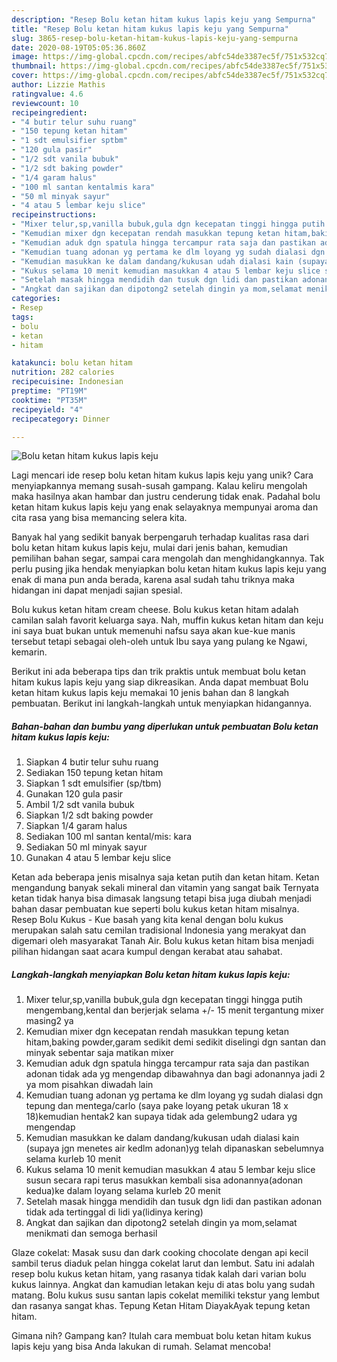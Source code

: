 ```yaml
---
description: "Resep Bolu ketan hitam kukus lapis keju yang Sempurna"
title: "Resep Bolu ketan hitam kukus lapis keju yang Sempurna"
slug: 3865-resep-bolu-ketan-hitam-kukus-lapis-keju-yang-sempurna
date: 2020-08-19T05:05:36.860Z
image: https://img-global.cpcdn.com/recipes/abfc54de3387ec5f/751x532cq70/bolu-ketan-hitam-kukus-lapis-keju-foto-resep-utama.jpg
thumbnail: https://img-global.cpcdn.com/recipes/abfc54de3387ec5f/751x532cq70/bolu-ketan-hitam-kukus-lapis-keju-foto-resep-utama.jpg
cover: https://img-global.cpcdn.com/recipes/abfc54de3387ec5f/751x532cq70/bolu-ketan-hitam-kukus-lapis-keju-foto-resep-utama.jpg
author: Lizzie Mathis
ratingvalue: 4.6
reviewcount: 10
recipeingredient:
- "4 butir telur suhu ruang"
- "150 tepung ketan hitam"
- "1 sdt emulsifier sptbm"
- "120 gula pasir"
- "1/2 sdt vanila bubuk"
- "1/2 sdt baking powder"
- "1/4 garam halus"
- "100 ml santan kentalmis kara"
- "50 ml minyak sayur"
- "4 atau 5 lembar keju slice"
recipeinstructions:
- "Mixer telur,sp,vanilla bubuk,gula dgn kecepatan tinggi hingga putih mengembang,kental dan berjerjak selama +/- 15 menit tergantung mixer masing2 ya"
- "Kemudian mixer dgn kecepatan rendah masukkan tepung ketan hitam,baking powder,garam sedikit demi sedikit diselingi dgn santan dan minyak sebentar saja matikan mixer"
- "Kemudian aduk dgn spatula hingga tercampur rata saja dan pastikan adonan tidak ada yg mengendap dibawahnya dan bagi adonannya jadi 2 ya mom pisahkan diwadah lain"
- "Kemudian tuang adonan yg pertama ke dlm loyang yg sudah dialasi dgn tepung dan mentega/carlo (saya pake loyang petak ukuran 18 x 18)kemudian hentak2 kan supaya tidak ada gelembung2 udara yg mengendap"
- "Kemudian masukkan ke dalam dandang/kukusan udah dialasi kain (supaya jgn menetes air kedlm adonan)yg telah dipanaskan sebelumnya selama kurleb 10 menit"
- "Kukus selama 10 menit kemudian masukkan 4 atau 5 lembar keju slice susun secara rapi terus masukkan kembali sisa adonannya(adonan kedua)ke dalam loyang selama kurleb 20 menit"
- "Setelah masak hingga mendidih dan tusuk dgn lidi dan pastikan adonan tidak ada tertinggal di lidi ya(lidinya kering)"
- "Angkat dan sajikan dan dipotong2 setelah dingin ya mom,selamat menikmati dan semoga berhasil"
categories:
- Resep
tags:
- bolu
- ketan
- hitam

katakunci: bolu ketan hitam 
nutrition: 282 calories
recipecuisine: Indonesian
preptime: "PT19M"
cooktime: "PT35M"
recipeyield: "4"
recipecategory: Dinner

---
```



![Bolu ketan hitam kukus lapis keju](https://img-global.cpcdn.com/recipes/abfc54de3387ec5f/751x532cq70/bolu-ketan-hitam-kukus-lapis-keju-foto-resep-utama.jpg)

Lagi mencari ide resep bolu ketan hitam kukus lapis keju yang unik? Cara menyiapkannya memang susah-susah gampang. Kalau keliru mengolah maka hasilnya akan hambar dan justru cenderung tidak enak. Padahal bolu ketan hitam kukus lapis keju yang enak selayaknya mempunyai aroma dan cita rasa yang bisa memancing selera kita.

Banyak hal yang sedikit banyak berpengaruh terhadap kualitas rasa dari bolu ketan hitam kukus lapis keju, mulai dari jenis bahan, kemudian pemilihan bahan segar, sampai cara mengolah dan menghidangkannya. Tak perlu pusing jika hendak menyiapkan bolu ketan hitam kukus lapis keju yang enak di mana pun anda berada, karena asal sudah tahu triknya maka hidangan ini dapat menjadi sajian spesial.

Bolu kukus ketan hitam cream cheese. Bolu kukus ketan hitam adalah camilan salah favorit keluarga saya. Nah, muffin kukus ketan hitam dan keju ini saya buat bukan untuk memenuhi nafsu saya akan kue-kue manis tersebut tetapi sebagai oleh-oleh untuk Ibu saya yang pulang ke Ngawi, kemarin.


Berikut ini ada beberapa tips dan trik praktis untuk membuat bolu ketan hitam kukus lapis keju yang siap dikreasikan. Anda dapat membuat Bolu ketan hitam kukus lapis keju memakai 10 jenis bahan dan 8 langkah pembuatan. Berikut ini langkah-langkah untuk menyiapkan hidangannya.

<!--inarticleads1-->

##### Bahan-bahan dan bumbu yang diperlukan untuk pembuatan Bolu ketan hitam kukus lapis keju:

1. Siapkan 4 butir telur suhu ruang
1. Sediakan 150 tepung ketan hitam
1. Siapkan 1 sdt emulsifier (sp/tbm)
1. Gunakan 120 gula pasir
1. Ambil 1/2 sdt vanila bubuk
1. Siapkan 1/2 sdt baking powder
1. Siapkan 1/4 garam halus
1. Sediakan 100 ml santan kental/mis: kara
1. Sediakan 50 ml minyak sayur
1. Gunakan 4 atau 5 lembar keju slice


Ketan ada beberapa jenis misalnya saja ketan putih dan ketan hitam. Ketan mengandung banyak sekali mineral dan vitamin yang sangat baik Ternyata ketan tidak hanya bisa dimasak langsung tetapi bisa juga diubah menjadi bahan dasar pembuatan kue seperti bolu kukus ketan hitam misalnya. Resep Bolu Kukus - Kue basah yang kita kenal dengan bolu kukus merupakan salah satu cemilan tradisional Indonesia yang merakyat dan digemari oleh masyarakat Tanah Air. Bolu kukus ketan hitam bisa menjadi pilihan hidangan saat acara kumpul dengan kerabat atau sahabat. 

<!--inarticleads2-->

##### Langkah-langkah menyiapkan Bolu ketan hitam kukus lapis keju:

1. Mixer telur,sp,vanilla bubuk,gula dgn kecepatan tinggi hingga putih mengembang,kental dan berjerjak selama +/- 15 menit tergantung mixer masing2 ya
1. Kemudian mixer dgn kecepatan rendah masukkan tepung ketan hitam,baking powder,garam sedikit demi sedikit diselingi dgn santan dan minyak sebentar saja matikan mixer
1. Kemudian aduk dgn spatula hingga tercampur rata saja dan pastikan adonan tidak ada yg mengendap dibawahnya dan bagi adonannya jadi 2 ya mom pisahkan diwadah lain
1. Kemudian tuang adonan yg pertama ke dlm loyang yg sudah dialasi dgn tepung dan mentega/carlo (saya pake loyang petak ukuran 18 x 18)kemudian hentak2 kan supaya tidak ada gelembung2 udara yg mengendap
1. Kemudian masukkan ke dalam dandang/kukusan udah dialasi kain (supaya jgn menetes air kedlm adonan)yg telah dipanaskan sebelumnya selama kurleb 10 menit
1. Kukus selama 10 menit kemudian masukkan 4 atau 5 lembar keju slice susun secara rapi terus masukkan kembali sisa adonannya(adonan kedua)ke dalam loyang selama kurleb 20 menit
1. Setelah masak hingga mendidih dan tusuk dgn lidi dan pastikan adonan tidak ada tertinggal di lidi ya(lidinya kering)
1. Angkat dan sajikan dan dipotong2 setelah dingin ya mom,selamat menikmati dan semoga berhasil


Glaze cokelat: Masak susu dan dark cooking chocolate dengan api kecil sambil terus diaduk pelan hingga cokelat larut dan lembut. Satu ini adalah resep bolu kukus ketan hitam, yang rasanya tidak kalah dari varian bolu kukus lainnya. Angkat dan kamudian letakan keju di atas bolu yang sudah matang. Bolu kukus susu santan lapis cokelat memiliki tekstur yang lembut dan rasanya sangat khas. Tepung Ketan Hitam DiayakAyak tepung ketan hitam. 

Gimana nih? Gampang kan? Itulah cara membuat bolu ketan hitam kukus lapis keju yang bisa Anda lakukan di rumah. Selamat mencoba!
